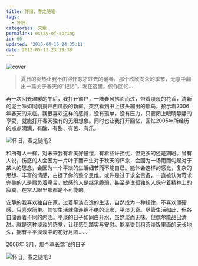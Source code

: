 ```yaml
---
title: 怀旧，春之随笔
tags:
  - 怀旧
categories: 文章
permalink: essay-of-spring
id: 60
updated: '2015-04-16 04:35:11'
date: 2012-05-13 23:29:38
---
```


![cover](https://cat.yufan.me/cats/012352GRk.jpg)

>夏日的炎热让我不由得怀念才过去的暖春，那个欣欣向荣的季节，无意中翻出一篇关于春天的“记忆”，发在这里，仅作回忆…

<!--more-->

再一次回去温暖的午后，我打开窗户，一阵春风拂面而过，带着淡淡的花香，清新的泥土味如同刚揭开西瓜般的新鲜。突然看到书上枝头蹦出的那鸟，预示着2006年春天的来临。我很喜欢这样的感觉，没有孤单，没有压力，只要闭上眼睛静静的享受，就能打开春天独有的无限想象。同时也让我打开回忆，回忆2005年所经历的点点滴滴，有酸、有甜、有苦、有乐。

![怀旧，春之随笔2](https://cat.yufan.me/cats/012352Qeq.jpg)

和所有人一样，对未来我有着美好憧憬，有着些许担忧，但更多的还是期盼。曾有人说，伤感的人会因为一片叶子而产生对于秋天的怀念，会因为一场雨而勾起对于某人的思念，会因为一个平淡的生活细节而不能自已。能体会这样的感觉，复杂的思想、丰富的情感，占据了你的整个思维。或许是过于求全责备，一直被认为苛求完美的人是肩负着痛苦，敏感的人是继承脆弱，甚至是说孤独的人保守着精神上的寂寞，在常人眼里那都是不可能的。

安静的我喜欢独自在家，过着平淡安逸的生活，自然成为一种规律，不喜欢僵硬感，只喜欢简单。其实生活就像连绵不绝的流水，平淡无奇。尽管生活如此，但各自储蓄着不同的内涵。平淡的日子如同白开水，虽然淡而无味，但偶尔能品出清甜。就是这种淡淡的感觉，让我感到踏实与安慰。能享受到粗茶淡饭里面的天长地久，拥有平平淡淡中的花好月圆……

2006年 3月，那个草长莺飞的日子

![怀旧，春之随笔3](https://cat.yufan.me/cats/012352N68.jpg)
